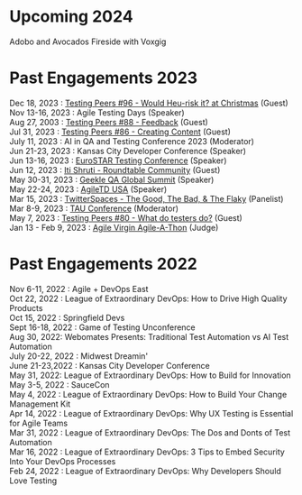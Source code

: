 # Upcoming 2024

Adobo and Avocados
Fireside with Voxgig


# Past Engagements 2023
Dec 18, 2023 : [Testing Peers #96 - Would Heu-risk it? at Christmas](https://testingpeers.com/?p=8123) (Guest)
Nov 13-16, 2023 : Agile Testing Days (Speaker)  
Aug 27, 2003 : [Testing Peers #88 - Feedback](https://testingpeers.com/?p=7311) (Guest)  
Jul 31, 2023 : [Testing Peers #86  - Creating Content](https://testingpeers.com/?p=7147) (Guest)   
July 11, 2023 : AI in QA and Testing Conference 2023 (Moderator)  
Jun 21-23, 2023 : Kansas City Developer Conference (Speaker)  
Jun 13-16, 2023 : [EuroSTAR Testing Conference](https://conference.eurostarsoftwaretesting.com/event/2023/dungeons-dragons-becoming-the-hero-of-the-sprint/) (Speaker)  
Jun 12, 2023 : [Iti Shruti - Roundtable Community](https://youtu.be/BUAdrB56b1I) (Guest)  
May 30-31, 2023 : [Geekle QA Global Summit](https://www.youtube.com/live/hejx4eQW_JY?si=ZyIa7xvZ2WDZ9YMs&t=21500) (Speaker)   
May 22-24, 2023 : [AgileTD USA](https://agiletestingdays.us/2023/session/dungeons-and-dragons-the-battle-for-api/) (Speaker)  
Mar 15, 2023 : [TwitterSpaces - The Good, The Bad, & The Flaky](https://twitter.com/i/spaces/1yNxaNPPEpDKj?) (Panelist)  
Mar 8-9, 2023 : [TAU Conference](http://tauconference.com/a0k) (Moderator)  
May 7, 2023 : [Testing Peers #80 - What do testers do?](https://testingpeers.com/?p=6442) (Guest)  
Jan 13 - Feb 9, 2023 : [Agile Virgin Agile-A-Thon](https://agileathon.agilevirgin.in/agileathon) (Judge)

# Past Engagements 2022  
Nov 6-11, 2022 : Agile + DevOps East  
Oct 22, 2022 : League of Extraordinary DevOps: How to Drive High Quality Products    
Oct 15, 2022 : Springfield Devs    
Sept 16-18, 2022 : Game of Testing Unconference  
Aug 30, 2022: Webomates Presents: Traditional Test Automation vs AI Test Automation  
July 20-22, 2022 : Midwest Dreamin'   
June 21-23,2022 : Kansas City Developer Conference  
May 31, 2022:  League of Extraordinary DevOps: How to Build for Innovation  
May 3-5, 2022 : SauceCon  
May 4, 2022 : League of Extraordinary DevOps: How to Build Your Change Management Kit  
Apr 14, 2022 : League of Extraordinary DevOps: Why UX Testing is Essential for Agile Teams  
Mar 31, 2022 : League of Extraordinary DevOps: The Dos and Donts of Test Automation              
Mar 16, 2022 : League of Extraordinary DevOps: 3 Tips to Embed Security Into Your DevOps Processes  
Feb 24, 2022 : League of Extraordinary DevOps: Why Developers Should Love Testing  
